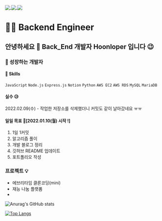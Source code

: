 <a href="https://github.com/anuraghazra/github-readme-stats">
  <img align="center" src="https://komarev.com/ghpvc/?username=yonghoon-jung&color=blueviolet&" />
</a>
<a href="https://www.instagram.com/yh_j.630/">
  <img align="center" src="https://img.shields.io/badge/Instagram-E4405F?logo=Instagram&logoColor=white" />
</a>
<a href="https://dehw.tistory.com/">
  <img align="center" src="https://img.shields.io/badge/Blog-FFCD00?logo=Kakao&logoColor=white" />
</a>

# 👨‍💻 Backend Engineer 
## 안녕하세요 👋 Back_End 개발자 Hoonloper 입니다 😉
### 🌱 성장하는 개발자
#### 🌈 Skills
`JavaScript` `Node.js` `Express.js` 
`Notion` 
`Python` 
`AWS EC2` `AWS RDS` `MySQL` `MariaDB` 


#### 실수 😥
2022.02.09(수) - 작업한 저장소를 삭제했더니 커밋도 같이 날아갔네요 ㅠㅠ

#### 일일 목표 🎯[2022.01.10(월) 시작 !]
1. 1일 1커밋
2. 알고리즘 풀이
3. 개발 블로그 정리
4. 깃허브 README 업데이트
5. 포트폴리오 작성


### 프로젝트 💡
- 에브리타임 클론코딩(mini)
- 재능 나눔 플랫폼
- 

<!-- 통계를 나타냄 -->
![Anurag's GitHub stats](https://github-readme-stats.vercel.app/api?username=yonghoon-jung&show_icons=true&theme=radical)


<!-- 사용하는 언어를 나타냄 -->
[![Top Langs](https://github-readme-stats.vercel.app/api/top-langs/?username=yonghoon-jung)](https://github.com/anuraghazra/github-readme-stats)

<!--
**Yonghoon-Jung/Yonghoon-Jung** is a ✨ _special_ ✨ repository because its `README.md` (this file) appears on your GitHub profile.

Here are some ideas to get you started:

- 🔭 I’m currently working on ...
- 🌱 I’m currently learning ...
- 👯 I’m looking to collaborate on ...
- 🤔 I’m looking for help with ...
- 💬 Ask me about ...
- 📫 How to reach me: ...
- 😄 Pronouns: ...
- ⚡ Fun fact: ...
-->
